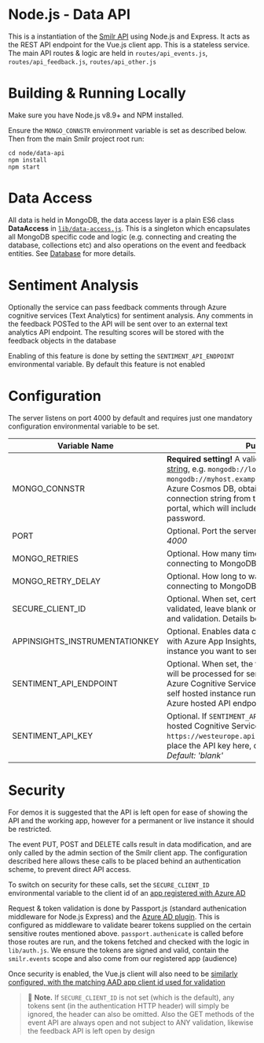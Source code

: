 # Node.js - Data API
This is a instantiation of the [Smilr API](../../docs/api-model) using Node.js and Express. It acts as the REST API endpoint for the Vue.js client app. This is a stateless service. The main API routes & logic are held in `routes/api_events.js`, `routes/api_feedback.js`, `routes/api_other.js`


# Building & Running Locally
Make sure you have Node.js v8.9+ and NPM installed.

Ensure the `MONGO_CONNSTR` environment variable is set as described below.  
Then from the main Smilr project root run:
```
cd node/data-api
npm install
npm start
```


# Data Access
All data is held in MongoDB, the data access layer is a plain ES6 class **DataAccess** in [`lib/data-access.js`](lib/data-access.js). This is a singleton which encapsulates all MongoDB specific code and logic (e.g. connecting and creating the database, collections etc) and also operations on the event and feedback entities. See [Database](../../docs/database.md) for more details.


# Sentiment Analysis
Optionally the service can pass feedback comments through Azure cognitive services (Text Analytics) for sentiment analysis. Any comments in the feedback POSTed to the API will be sent over to an external text analytics API endpoint. The resulting scores will be stored with the feedback objects in the database 

Enabling of this feature is done by setting the `SENTIMENT_API_ENDPOINT` environmental variable. By default this feature is not enabled

# Configuration
The server listens on port 4000 by default and requires just one mandatory configuration environmental variable to be set.

|Variable Name|Purpose|
|-------------|-------|
|MONGO_CONNSTR|**Required setting!** A valid [MongoDB connection string](https://docs.mongodb.com/v3.4/reference/connection-string/), e.g. `mongodb://localhost` or `mongodb://myhost.example.net:27017`. When using Azure Cosmos DB, obtain the full Mongo connection string from the Cosmos instance in the portal, which will include the username & password.
|PORT|Optional. Port the server will listen on. *Default: 4000*|
|MONGO_RETRIES|Optional. How many times the server will retry connecting to MongoDB. *Default: 5*|
|MONGO_RETRY_DELAY|Optional. How long to wait in seconds, before retry connecting to MongoDB. *Default: 5*|
|SECURE_CLIENT_ID|Optional. When set, certain admin API calls will be validated, leave blank or unset to disable security and validation. Details below. *Default: 'blank'*|
|APPINSIGHTS_INSTRUMENTATIONKEY|Optional. Enables data collection and monitoring with Azure App Insights, set to the key of the instance you want to send data to. *Default: 'blank'*|
|SENTIMENT_API_ENDPOINT|Optional. When set, the feedback comment text will be processed for sentiment analysis using Azure Cognitive Services. Endpoint can point to a self hosted instance running in a container, or a Azure hosted API endpoint *Default: 'blank'*|
|SENTIMENT_API_KEY|Optional. If `SENTIMENT_API_ENDPOINT` points to Azure hosted Cognitive Service (e.g. `https://westeurope.api.cognitive.microsoft.com`), place the API key here, otherwise can be omitted *Default: 'blank'*|

# Security
For demos it is suggested that the API is left open for ease of showing the API and the working app, however for a permanent or live instance it should be restricted.

The event PUT, POST and DELETE calls result in data modification, and are only called by the admin section of the Smilr client app. The configuration described here allows these calls to be placed behind an authentication scheme, to prevent direct API access. 

To switch on security for these calls, set the `SECURE_CLIENT_ID` environmental variable to the client id of an [app registered with Azure AD](https://docs.microsoft.com/en-us/azure/active-directory/develop/quickstart-register-app)

Request & token validation is done by Passport.js (standard authenication middleware for Node.js Express) and the [Azure AD plugin](https://github.com/AzureAD/passport-azure-ad). This is configured as middleware to validate bearer tokens supplied on the certain sensitive routes mentioned above. `passport.authenicate` is called before those routes are run, and the tokens fetched and checked with the logic in `lib/auth.js`. We ensure the tokens are signed and valid, contain the `smilr.events` scope and also come from our registered app (audience)

Once security is enabled, the Vue.js client will also need to be [similarly configured, with the matching AAD app client id used for validation](../../vue/#security)

> :speech_balloon: **Note.** If `SECURE_CLIENT_ID` is not set (which is the default), any tokens sent (in the authentication HTTP header) will simply be ignored, the header can also be omitted. Also the GET methods of the event API are always open and not subject to ANY validation, likewise the feedback API is left open by design
